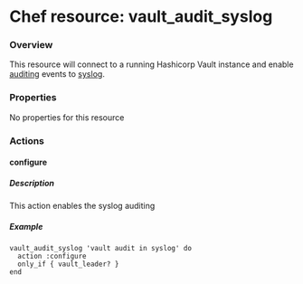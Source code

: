 # Chef resource: vault_audit_syslog 
### Overview
This resource will connect to a running Hashicorp Vault instance and enable [auditing](https://www.vaultproject.io/docs/audit/index.html) events to [syslog](https://www.vaultproject.io/docs/audit/syslog.html).

### Properties
No properties for this resource

### Actions

#### configure
##### Description
This action enables the syslog auditing
##### Example
```
vault_audit_syslog 'vault audit in syslog' do
  action :configure
  only_if { vault_leader? }
end
```

